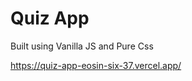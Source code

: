  <h1>Quiz App</h1>
 Built using Vanilla JS and Pure Css
 
https://quiz-app-eosin-six-37.vercel.app/


